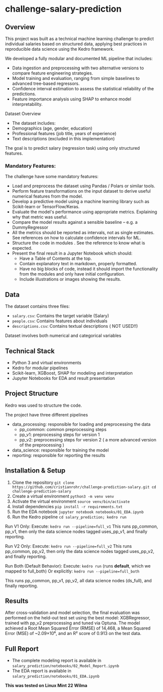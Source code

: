 # challenge-salary-prediction

## Overview

This project was built as a technical machine learning challenge to predict individual salaries based on structured data, applying best practices in reproducible data science using the Kedro framework.

We developed a fully modular and documented ML pipeline that includes:
- Data ingestion and preprocessing with two alternative versions to compare feature engineering strategies.
- Model training and evaluation, ranging from simple baselines to advanced tree-based regressors.
- Confidence interval estimation to assess the statistical reliability of the predictions.
- Feature importance analysis using SHAP to enhance model interpretability.

Dataset Overview
- The dataset includes:
- Demographics (age, gender, education)
- Professional features (job title, years of experience)
- Text descriptions (excluded in this implementation)

The goal is to predict salary (regression task) using only structured features.

### Mandatory Features:

The challenge have some mandatory features:
- Load and preprocess the dataset using Pandas / Polars or similar tools.
- Perform feature transformations on the input dataset to derive useful numerical features from the model.
- Develop a predictive model using a machine learning library such as Scikit-learn or TensorFlow/Keras.
- Evaluate the model's performance using appropriate metrics. Explaining why that metric was useful.
- Compare the model results against a sensible baseline – e.g. a DummyRegressor
- All the metrics should be reported as intervals, not as single estimates. See references on how to calculate confidence intervals for ML.
- Structure the code in modules . See the reference to know what is expected.
- Present the final result in a Jupyter Notebook which should:
  - Have a Table of Contents at the top.
  - Contain explanatory text in markdown, properly formatted.
  - Have no big blocks of code, instead it should import the functionality from the modules and only have initial configuration.
  - Include illustrations or images showing the results.


## Data

The dataset contains three files:
- `salary.csv`: Contains the target variable (Salary)
- `people.csv`: Contains features about individuals
- `descriptions.csv`: Contains textual descriptions ( NOT USED!!)

Dataset involves both numerical and categorical variables

## Technical Stack
- Python 3 and virtual environments
- Kedro for modular pipelines
- Scikit-learn, XGBoost, SHAP for modeling and interpretation
- Jupyter Notebooks for EDA and result presentation

## Project Structure

Kedro was used to structure the code.

The project have three different pipelines

- data_processing: responsible for loading and preprocessing the data
  - pp_common: common preprocessing steps
  - pp_v1: preprocessing steps for version 1
  - pp_v2: preprocessing steps for version 2 ( a more advanced version of the preprocessing )
- data_science: responsible for training the model
- reporting: responsible for reporting the results

## Installation & Setup

1. Clone the repository
`git clone https://github.com/cristianrohr/challenge-prediction-salary.git
cd challenge-prediction-salary
`
2. Create a virtual environment
`python3 -m venv venv`
3. Activate the virtual environment
`source venv/bin/activate`
4. Install dependencies
`pip install -r requirements.txt`
5. Run the EDA notebook
`jupyter notebook notebooks/01_EDA.ipynb`
6. Run the Kedro pipeline
`cd salary_prediction; kedro run`

Run V1 Only:
Execute: `kedro run --pipeline=full_v1`
This runs pp_common, pp_v1, then only the data science nodes tagged uses_pp_v1, and finally reporting.

Run V2 Only:
Execute: `kedro run --pipeline=full_v2`
This runs pp_common, pp_v2, then only the data science nodes tagged uses_pp_v2, and finally reporting.

Run Both (Default Behavior):
Execute: `kedro run` (runs __default__, which we mapped to full_both)
Or explicitly: `kedro run --pipeline=full_both`

This runs pp_common, pp_v1, pp_v2, all data science nodes (ds_full), and finally reporting.

## Results
After cross-validation and model selection, the final evaluation was performed on the held-out test set using the best model: XGBRegressor, trained with pp_v2 preprocessing and tuned via Optuna. The model achieved a Root Mean Squared Error (RMSE) of 14,468, a Mean Squared Error (MSE) of ~2.09×10⁸, and an R² score of 0.913 on the test data. 

## Full Report
- The complete modeling report is available in `salary_prediction/notebooks/02_Model_Report.ipynb`
- The EDA report is available in `salary_prediction/notebooks/01_EDA.ipynb`


**This was tested on Linux Mint 22 Wilma**